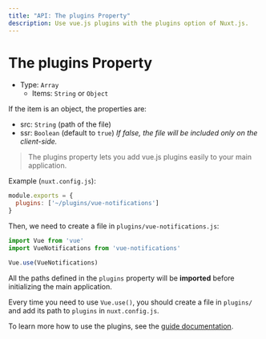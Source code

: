 ```yaml
---
title: "API: The plugins Property"
description: Use vue.js plugins with the plugins option of Nuxt.js.
---
```


# The plugins Property

- Type: `Array`
  - Items: `String` or `Object`

If the item is an object, the properties are:

  - src: `String` (path of the file)
  - ssr: `Boolean` (default to `true`) *If false, the file will be included only on the client-side.*

> The plugins property lets you add vue.js plugins easily to your main application.

Example (`nuxt.config.js`):
```js
module.exports = {
  plugins: ['~/plugins/vue-notifications']
}
```

Then, we need to create a file in `plugins/vue-notifications.js`:
```js
import Vue from 'vue'
import VueNotifications from 'vue-notifications'

Vue.use(VueNotifications)
```

All the paths defined in the `plugins` property will be **imported** before initializing the main application.

Every time you need to use `Vue.use()`, you should create a file in `plugins/` and add its path to `plugins` in `nuxt.config.js`.

To learn more how to use the plugins, see the [guide documentation](/guide/plugins#vue-plugins).
